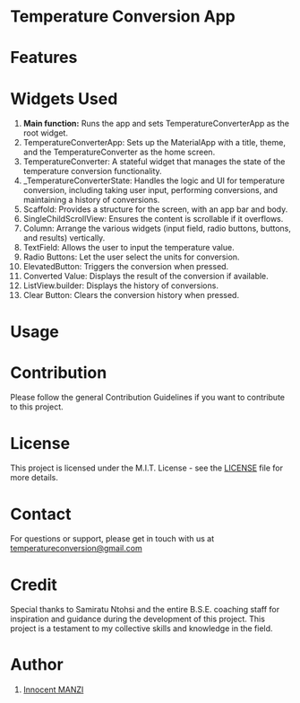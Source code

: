 # Temperature Conversion App

# Features

# Widgets Used

1.  **Main function:** Runs the app and sets TemperatureConverterApp as the root widget.
2. TemperatureConverterApp:  Sets up the MaterialApp with a title, theme, and the TemperatureConverter as the home screen.
3. TemperatureConverter:  A stateful widget that manages the state of the temperature conversion functionality.
4. _TemperatureConverterState:  Handles the logic and UI for temperature conversion, including taking user input, performing conversions, and maintaining a history of 
  conversions.
5. Scaffold:  Provides a structure for the screen, with an app bar and body.
6. SingleChildScrollView:  Ensures the content is scrollable if it overflows.
7. Column:  Arrange the various widgets (input field, radio buttons, buttons, and results) vertically.
8. TextField:  Allows the user to input the temperature value.
9. Radio Buttons:  Let the user select the units for conversion.
10. ElevatedButton:  Triggers the conversion when pressed.
11. Converted Value:  Displays the result of the conversion if available.
12. ListView.builder:  Displays the history of conversions.
13. Clear Button:  Clears the conversion history when pressed.

# Usage

# Contribution
Please follow the general Contribution Guidelines if you want to contribute to this project.

# License
This project is licensed under the M.I.T. License - see the [LICENSE](https://opensource.org/license/mit) file for more details.

# Contact
For questions or support, please get in touch with us at temperatureconversion@gmail.com

# Credit
Special thanks to Samiratu Ntohsi and the entire B.S.E. coaching staff for inspiration and guidance during the development of this project. This project is a testament to my collective skills and knowledge in the field.

# Author
 1. [Innocent MANZI](https://github.com/innocentmanzi)

